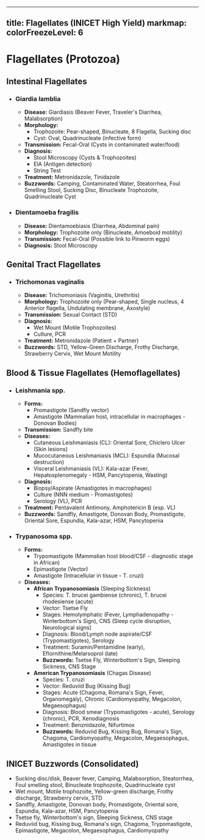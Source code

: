 
---
title: Flagellates (INICET High Yield)
markmap:
  colorFreezeLevel: 6
---

# Flagellates (Protozoa)

## Intestinal Flagellates
- ### Giardia lamblia
  - **Disease:** Giardiasis (Beaver Fever, Traveler's Diarrhea, Malabsorption)
  - **Morphology:**
    - Trophozoite: Pear-shaped, Binucleate, 8 Flagella, Sucking disc
    - Cyst: Oval, Quadrinucleate (infective form)
  - **Transmission:** Fecal-Oral (Cysts in contaminated water/food)
  - **Diagnosis:**
    - Stool Microscopy (Cysts & Trophozoites)
    - EIA (Antigen detection)
    - String Test
  - **Treatment:** Metronidazole, Tinidazole
  - **Buzzwords:** Camping, Contaminated Water, Steatorrhea, Foul Smelling Stool, Sucking Disc, Binucleate Trophozoite, Quadrinucleate Cyst
- ### Dientamoeba fragilis
  - **Disease:** Dientamoebiasis (Diarrhea, Abdominal pain)
  - **Morphology:** Trophozoite only (Binucleate, Amoeboid motility)
  - **Transmission:** Fecal-Oral (Possible link to Pinworm eggs)
  - **Diagnosis:** Stool Microscopy

## Genital Tract Flagellates
- ### Trichomonas vaginalis
  - **Disease:** Trichomoniasis (Vaginitis, Urethritis)
  - **Morphology:** Trophozoite only (Pear-shaped, Single nucleus, 4 Anterior flagella, Undulating membrane, Axostyle)
  - **Transmission:** Sexual Contact (STD)
  - **Diagnosis:**
    - Wet Mount (Motile Trophozoites)
    - Culture, PCR
  - **Treatment:** Metronidazole (Patient + Partner)
  - **Buzzwords:** STD, Yellow-Green Discharge, Frothy Discharge, Strawberry Cervix, Wet Mount Motility

## Blood & Tissue Flagellates (Hemoflagellates)
- ### Leishmania spp.
  - **Forms:**
    - Promastigote (Sandfly vector)
    - Amastigote (Mammalian host, intracellular in macrophages - Donovan Bodies)
  - **Transmission:** Sandfly bite
  - **Diseases:**
    - Cutaneous Leishmaniasis (CL): Oriental Sore, Chiclero Ulcer (Skin lesions)
    - Mucocutaneous Leishmaniasis (MCL): Espundia (Mucosal destruction)
    - Visceral Leishmaniasis (VL): Kala-azar (Fever, Hepatosplenomegaly - HSM, Pancytopenia, Wasting)
  - **Diagnosis:**
    - Biopsy/Aspirate (Amastigotes in macrophages)
    - Culture (NNN medium - Promastigotes)
    - Serology (VL), PCR
  - **Treatment:** Pentavalent Antimony, Amphotericin B (esp. VL)
  - **Buzzwords:** Sandfly, Amastigote, Donovan Body, Promastigote, Oriental Sore, Espundia, Kala-azar, HSM, Pancytopenia
- ### Trypanosoma spp.
  - **Forms:**
    - Trypomastigote (Mammalian host blood/CSF - diagnostic stage in African)
    - Epimastigote (Vector)
    - Amastigote (Intracellular in tissue - T. cruzi)
  - **Diseases:**
    - **African Trypanosomiasis** (Sleeping Sickness)
      - Species: T. brucei gambiense (chronic), T. brucei rhodesiense (acute)
      - Vector: Tsetse Fly
      - Stages: Hemolymphatic (Fever, Lymphadenopathy - Winterbottom's Sign), CNS (Sleep cycle disruption, Neurological signs)
      - Diagnosis: Blood/Lymph node aspirate/CSF (Trypomastigotes), Serology
      - Treatment: Suramin/Pentamidine (early), Eflornithine/Melarsoprol (late)
      - **Buzzwords:** Tsetse Fly, Winterbottom's Sign, Sleeping Sickness, CNS Stage
    - **American Trypanosomiasis** (Chagas Disease)
      - Species: T. cruzi
      - Vector: Reduviid Bug (Kissing Bug)
      - Stages: Acute (Chagoma, Romana's Sign, Fever, Organomegaly), Chronic (Cardiomyopathy, Megacolon, Megaesophagus)
      - Diagnosis: Blood smear (Trypomastigotes - acute), Serology (chronic), PCR, Xenodiagnosis
      - Treatment: Benznidazole, Nifurtimox
      - **Buzzwords:** Reduviid Bug, Kissing Bug, Romana's Sign, Chagoma, Cardiomyopathy, Megacolon, Megaesophagus, Amastigotes in tissue

## INICET Buzzwords (Consolidated)
- Sucking disc/disk, Beaver fever, Camping, Malabsorption, Steatorrhea, Foul smelling stool, Binucleate trophozoite, Quadrinucleate cyst
- Wet mount, Motile trophozoite, Yellow-green discharge, Frothy discharge, Strawberry cervix, STD
- Sandfly, Amastigote, Donovan body, Promastigote, Oriental sore, Espundia, Kala-azar, HSM, Pancytopenia
- Tsetse fly, Winterbottom's sign, Sleeping Sickness, CNS stage
- Reduviid bug, Kissing bug, Romana's sign, Chagoma, Trypomastigote, Epimastigote, Megacolon, Megaesophagus, Cardiomyopathy
